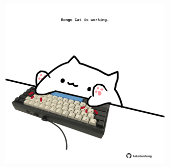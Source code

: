 <!-- built at 26/01/2025, 13:02:36 UTC -->
<p align="center">
  <img width="500" height="500" src="./ReadmeImage.svg">
</p>

